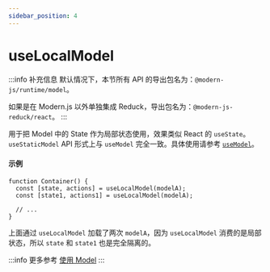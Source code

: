 ```yaml
---
sidebar_position: 4
---
```


# useLocalModel

:::info 补充信息
默认情况下，本节所有 API 的导出包名为：`@modern-js/runtime/model`。

如果是在 Modern.js 以外单独集成 Reduck，导出包名为：`@modern-js-reduck/react`。
:::

用于把 Model 中的 State 作为局部状态使用，效果类似 React 的 `useState`。`useStaticModel` API 形式上与 `useModel` 完全一致。具体使用请参考 [`useModel`](./use-model.md)。


#### 示例

```tsx
function Container() {
  const [state, actions] = useLocalModel(modelA);
  const [state1, actions1] = useLocalModel(modelA);

  // ...
}
```

上面通过 `useLocalModel` 加载了两次 `modelA`，因为 `useLocalModel` 消费的是局部状态，所以 `state` 和 `state1` 也是完全隔离的。

:::info 更多参考
[使用 Model](/docs/guides/features/model/use-model)
:::
